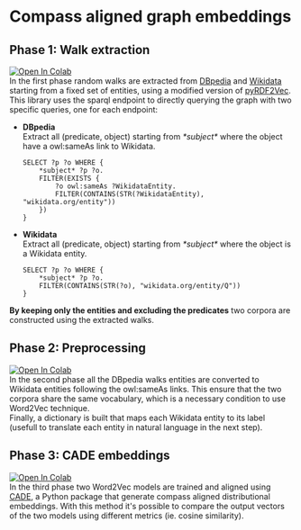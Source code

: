 # Compass aligned graph embeddings

## Phase 1: Walk extraction
[![Open In Colab](https://colab.research.google.com/assets/colab-badge.svg)](https://colab.research.google.com/github/AlbezJelt/pyrdf2vec-for-graph-embeddings/blob/main/notebooks/Walks_extraction.ipynb)  
In the first phase random walks are extracted from [DBpedia]('https://www.dbpedia.org/') and [Wikidata]('https://www.wikidata.org/wiki/Wikidata:Main_Page') starting from a fixed set of entities, using a modified version of [pyRDF2Vec]('https://github.com/AlbezJelt/pyRDF2Vec').  
This library uses the sparql endpoint to directly querying the graph with two specific queries, one for each endpoint:
- **DBpedia**  
    Extract all (predicate, object) starting from *\*subject\** where the object have a owl:sameAs link to Wikidata.
    ```
    SELECT ?p ?o WHERE {
        *subject* ?p ?o.
        FILTER(EXISTS {
            ?o owl:sameAs ?WikidataEntity.
            FILTER(CONTAINS(STR(?WikidataEntity), "wikidata.org/entity"))
        })
    }
    ```
- **Wikidata**  
    Extract all (predicate, object) starting from *\*subject\** where the object is a Wikidata entity.
    ```
    SELECT ?p ?o WHERE {
        *subject* ?p ?o.
        FILTER(CONTAINS(STR(?o), "wikidata.org/entity/Q"))
    }
    ```
**By keeping only the entities and excluding the predicates** two corpora are constructed using the extracted walks.
## Phase 2: Preprocessing
[![Open In Colab](https://colab.research.google.com/assets/colab-badge.svg)](https://colab.research.google.com/github/AlbezJelt/pyrdf2vec-for-graph-embeddings/blob/main/notebooks/Preprocessing.ipynb)  
In the second phase all the DBpedia walks entities are converted to Wikidata entities following the owl:sameAs links. This ensure that the two corpora share the same vocabulary, which is a necessary condition to use Word2Vec technique.  
Finally, a dictionary is built that maps each Wikidata entity to its label (usefull to translate each entity in natural language in the next step).

## Phase 3: CADE embeddings
[![Open In Colab](https://colab.research.google.com/assets/colab-badge.svg)](https://colab.research.google.com/github/AlbezJelt/pyrdf2vec-for-graph-embeddings/blob/main/notebooks/Cade.ipynb)  
In the third phase two Word2Vec models are trained and aligned using [CADE]('https://github.com/vinid/cade'), a Python package that generate compass aligned distributional embeddings. With this method it's possible to compare the output vectors of the two models using different metrics (ie. cosine similarity).